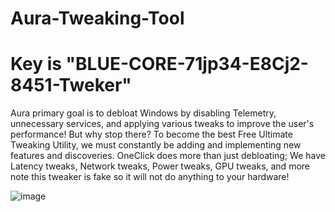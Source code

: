 # Aura-Tweaking-Tool

# Key is "BLUE-CORE-71jp34-E8Cj2-8451-Tweker"

Aura primary goal is to debloat Windows by disabling Telemetry, unnecessary services, and applying various tweaks to improve the user's performance! But why stop there? To become the best Free Ultimate Tweaking Utility, we must constantly be adding and implementing new features and discoveries. OneClick does more than just debloating; We have Latency tweaks, Network tweaks, Power tweaks, GPU tweaks, and more note this tweaker is fake so it will not do anything to your hardware!

![image](https://github.com/user-attachments/assets/5888e8d0-d67f-4aa5-a898-654367f19c48)
